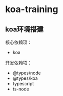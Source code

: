 # koa-training

## koa环境搭建

核心依赖项：

- koa

开发依赖项：

- @types/node
- @types/koa
- typescript
- ts-node
